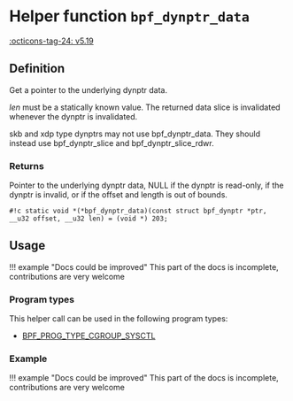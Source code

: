 # Helper function `bpf_dynptr_data`

<!-- [FEATURE_TAG](bpf_dynptr_data) -->
[:octicons-tag-24: v5.19](https://github.com/torvalds/linux/commit/34d4ef5775f776ec4b0d53a02d588bf3195cada6)
<!-- [/FEATURE_TAG] -->

## Definition

<!-- [HELPER_FUNC_DEF] -->
Get a pointer to the underlying dynptr data.

_len_ must be a statically known value. The returned data slice is invalidated whenever the dynptr is invalidated.

skb and xdp type dynptrs may not use bpf_dynptr_data. They should instead use bpf_dynptr_slice and bpf_dynptr_slice_rdwr.

### Returns

Pointer to the underlying dynptr data, NULL if the dynptr is read-only, if the dynptr is invalid, or if the offset and length is out of bounds.

`#!c static void *(*bpf_dynptr_data)(const struct bpf_dynptr *ptr, __u32 offset, __u32 len) = (void *) 203;`
<!-- [/HELPER_FUNC_DEF] -->

## Usage

!!! example "Docs could be improved"
    This part of the docs is incomplete, contributions are very welcome

### Program types

This helper call can be used in the following program types:

<!-- DO NOT EDIT MANUALLY -->
<!-- [HELPER_FUNC_PROG_REF] -->
 * [BPF_PROG_TYPE_CGROUP_SYSCTL](../program-type/BPF_PROG_TYPE_CGROUP_SYSCTL.md)
<!-- [/HELPER_FUNC_PROG_REF] -->

### Example

!!! example "Docs could be improved"
    This part of the docs is incomplete, contributions are very welcome
